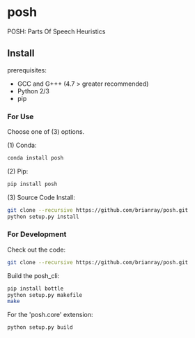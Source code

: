 # posh
POSH: Parts Of Speech Heuristics


## Install

prerequisites:

* GCC and G+++ (4.7 > greater recommended)
* Python 2/3
* pip

### For Use

Choose one of (3) options.

(1) Conda:

```bash
conda install posh
```

(2) Pip:

```bash
pip install posh
```

(3) Source Code Install:

```bash
git clone --recursive https://github.com/brianray/posh.git
python setup.py install
```

### For Development

Check out the code:

```bash
git clone --recursive https://github.com/brianray/posh.git
```

Build the posh_cli:

```bash
pip install bottle
python setup.py makefile
make
```

For the 'posh.core' extension:

```bash
python setup.py build 
```

